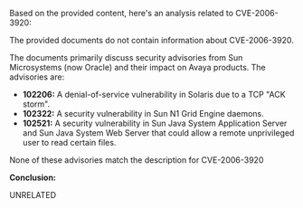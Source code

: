 Based on the provided content, here's an analysis related to CVE-2006-3920:

The provided documents do not contain information about CVE-2006-3920.

The documents primarily discuss security advisories from Sun Microsystems (now Oracle) and their impact on Avaya products. The advisories are:
*   **102206:** A denial-of-service vulnerability in Solaris due to a TCP "ACK storm".
*   **102322:** A security vulnerability in Sun N1 Grid Engine daemons.
*   **102521:** A security vulnerability in Sun Java System Application Server and Sun Java System Web Server that could allow a remote unprivileged user to read certain files.

None of these advisories match the description for CVE-2006-3920

**Conclusion:**

UNRELATED